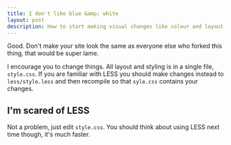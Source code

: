 ```yaml
---
title: I don't like blue &amp; white
layout: post
description: How to start making visual changes like colour and layout.
---
```


Good. Don't make your site look the same as everyone else who forked this thing, that would be super lame.

I encourage you to change things. All layout and styling is in a single file, `style.css`. If you are familiar with LESS you should make changes instead to `less/style.less` and then recompile so that `syle.css` contains your changes.

## I'm scared of LESS

Not a problem, just edit `style.css`. You should think about using LESS next time though, it's much faster.